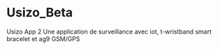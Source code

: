 # Usizo_Beta
Usizo App 2
Une application de surveillance avec iot, t-wristband smart bracelet et ag9 GSM/GPS
